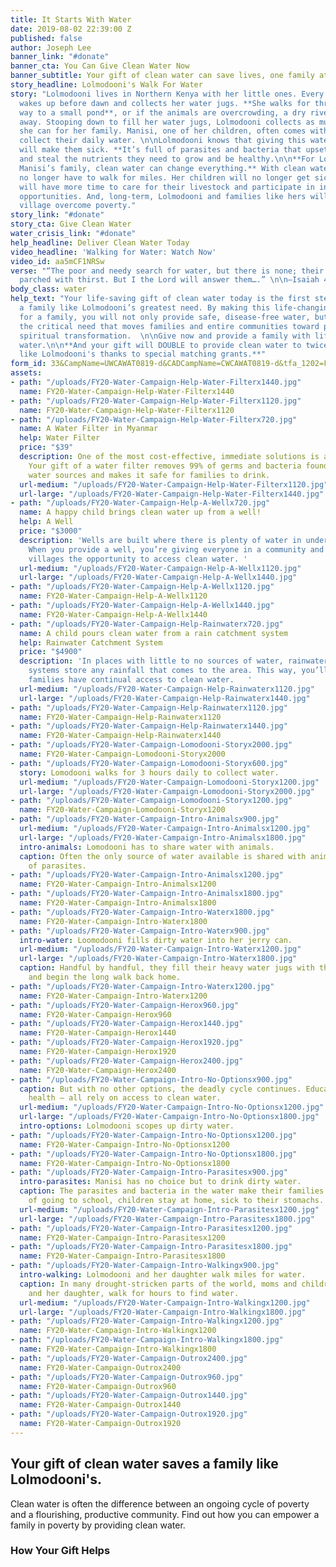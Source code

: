 ```yaml
---
title: It Starts With Water
date: 2019-08-02 22:39:00 Z
published: false
author: Joseph Lee
banner_link: "#donate"
banner_cta: You Can Give Clean Water Now
banner_subtitle: Your gift of clean water can save lives, one family at a time.
story_headline: Lolmodooni's Walk For Water
story: "Lolmodooni lives in Northern Kenya with her little ones. Every morning she
  wakes up before dawn and collects her water jugs. **She walks for three hours one
  way to a small pond**, or if the animals are overcrowding, a dry riverbed further
  away. Stooping down to fill her water jugs, Lolmodooni collects as much water as
  she can for her family. Manisi, one of her children, often comes with her to help
  collect their daily water. \n\nLolmodooni knows that giving this water to her family
  will make them sick. **It’s full of parasites and bacteria that upset their stomachs**
  and steal the nutrients they need to grow and be healthy.\n\n**For Lolmodooni and
  Manisi’s family, clean water can change everything.** With clean water, she will
  no longer have to walk for miles. Her children will no longer get sick. Her family
  will have more time to care for their livestock and participate in income-earning
  opportunities. And, long-term, Lolmodooni and families like hers will help their
  village overcome poverty."
story_link: "#donate"
story_cta: Give Clean Water
water_crisis_link: "#donate"
help_headline: Deliver Clean Water Today
video_headline: 'Walking for Water: Watch Now'
video_id: aa5mCF1NRSw
verse: "“The poor and needy search for water, but there is none; their tongues are
  parched with thirst. But I the Lord will answer them….” \n\n—Isaiah 41:17"
body_class: water
help_text: "Your life-saving gift of clean water today is the first step in meeting
  a family like Lolmodooni’s greatest need. By making this life-changing difference
  for a family, you will not only provide safe, disease-free water, but you will meet
  the critical need that moves families and entire communities toward physical and
  spiritual transformation.  \n\nGive now and provide a family with life-saving clean
  water.\n\n**And your gift will DOUBLE to provide clean water to twice as many families
  like Lolmodooni's thanks to special matching grants.**"
form_id: 33&CampName=UWCAWAT0819-d&CADCampName=CWCAWAT0819-d&tfa_1202=Filter
assets:
- path: "/uploads/FY20-Water-Campaign-Help-Water-Filterx1440.jpg"
  name: FY20-Water-Campaign-Help-Water-Filterx1440
- path: "/uploads/FY20-Water-Campaign-Help-Water-Filterx1120.jpg"
  name: FY20-Water-Campaign-Help-Water-Filterx1120
- path: "/uploads/FY20-Water-Campaign-Help-Water-Filterx720.jpg"
  name: A Water Filter in Myanmar
  help: Water Filter
  price: "$39"
  description: One of the most cost-effective, immediate solutions is a water filter.
    Your gift of a water filter removes 99% of germs and bacteria found in unclean
    water sources and makes it safe for families to drink.
  url-medium: "/uploads/FY20-Water-Campaign-Help-Water-Filterx1120.jpg"
  url-large: "/uploads/FY20-Water-Campaign-Help-Water-Filterx1440.jpg"
- path: "/uploads/FY20-Water-Campaign-Help-A-Wellx720.jpg"
  name: A happy child brings clean water up from a well!
  help: A Well
  price: "$3000"
  description: 'Wells are built where there is plenty of water in underground sources.
    When you provide a well, you’re giving everyone in a community and even nearby
    villages the opportunity to access clean water. '
  url-medium: "/uploads/FY20-Water-Campaign-Help-A-Wellx1120.jpg"
  url-large: "/uploads/FY20-Water-Campaign-Help-A-Wellx1440.jpg"
- path: "/uploads/FY20-Water-Campaign-Help-A-Wellx1120.jpg"
  name: FY20-Water-Campaign-Help-A-Wellx1120
- path: "/uploads/FY20-Water-Campaign-Help-A-Wellx1440.jpg"
  name: FY20-Water-Campaign-Help-A-Wellx1440
- path: "/uploads/FY20-Water-Campaign-Help-Rainwaterx720.jpg"
  name: A child pours clean water from a rain catchment system
  help: Rainwater Catchment System
  price: "$4900"
  description: 'In places with little to no sources of water, rainwater catchment
    systems store any rainfall that comes to the area. This way, you’ll make sure
    families have continual access to clean water.   '
  url-medium: "/uploads/FY20-Water-Campaign-Help-Rainwaterx1120.jpg"
  url-large: "/uploads/FY20-Water-Campaign-Help-Rainwaterx1440.jpg"
- path: "/uploads/FY20-Water-Campaign-Help-Rainwaterx1120.jpg"
  name: FY20-Water-Campaign-Help-Rainwaterx1120
- path: "/uploads/FY20-Water-Campaign-Help-Rainwaterx1440.jpg"
  name: FY20-Water-Campaign-Help-Rainwaterx1440
- path: "/uploads/FY20-Water-Campaign-Lomodooni-Storyx2000.jpg"
  name: FY20-Water-Campaign-Lomodooni-Storyx2000
- path: "/uploads/FY20-Water-Campaign-Lomodooni-Storyx600.jpg"
  story: Lomodooni walks for 3 hours daily to collect water.
  url-medium: "/uploads/FY20-Water-Campaign-Lomodooni-Storyx1200.jpg"
  url-large: "/uploads/FY20-Water-Campaign-Lomodooni-Storyx2000.jpg"
- path: "/uploads/FY20-Water-Campaign-Lomodooni-Storyx1200.jpg"
  name: FY20-Water-Campaign-Lomodooni-Storyx1200
- path: "/uploads/FY20-Water-Campaign-Intro-Animalsx900.jpg"
  url-medium: "/uploads/FY20-Water-Campaign-Intro-Animalsx1200.jpg"
  url-large: "/uploads/FY20-Water-Campaign-Intro-Animalsx1800.jpg"
  intro-animals: Lomodooni has to share water with animals.
  caption: Often the only source of water available is shared with animals and full
    of parasites.
- path: "/uploads/FY20-Water-Campaign-Intro-Animalsx1200.jpg"
  name: FY20-Water-Campaign-Intro-Animalsx1200
- path: "/uploads/FY20-Water-Campaign-Intro-Animalsx1800.jpg"
  name: FY20-Water-Campaign-Intro-Animalsx1800
- path: "/uploads/FY20-Water-Campaign-Intro-Waterx1800.jpg"
  name: FY20-Water-Campaign-Intro-Waterx1800
- path: "/uploads/FY20-Water-Campaign-Intro-Waterx900.jpg"
  intro-water: Loomodooni fills dirty water into her jerry can.
  url-medium: "/uploads/FY20-Water-Campaign-Intro-Waterx1200.jpg"
  url-large: "/uploads/FY20-Water-Campaign-Intro-Waterx1800.jpg"
  caption: Handful by handful, they fill their heavy water jugs with the dirty water
    and begin the long walk back home.
- path: "/uploads/FY20-Water-Campaign-Intro-Waterx1200.jpg"
  name: FY20-Water-Campaign-Intro-Waterx1200
- path: "/uploads/FY20-Water-Campaign-Herox960.jpg"
  name: FY20-Water-Campaign-Herox960
- path: "/uploads/FY20-Water-Campaign-Herox1440.jpg"
  name: FY20-Water-Campaign-Herox1440
- path: "/uploads/FY20-Water-Campaign-Herox1920.jpg"
  name: FY20-Water-Campaign-Herox1920
- path: "/uploads/FY20-Water-Campaign-Herox2400.jpg"
  name: FY20-Water-Campaign-Herox2400
- path: "/uploads/FY20-Water-Campaign-Intro-No-Optionsx900.jpg"
  caption: But with no other options, the deadly cycle continues. Education, income,
    health – all rely on access to clean water.
  url-medium: "/uploads/FY20-Water-Campaign-Intro-No-Optionsx1200.jpg"
  url-large: "/uploads/FY20-Water-Campaign-Intro-No-Optionsx1800.jpg"
  intro-options: Lolmodooni scopes up dirty water.
- path: "/uploads/FY20-Water-Campaign-Intro-No-Optionsx1200.jpg"
  name: FY20-Water-Campaign-Intro-No-Optionsx1200
- path: "/uploads/FY20-Water-Campaign-Intro-No-Optionsx1800.jpg"
  name: FY20-Water-Campaign-Intro-No-Optionsx1800
- path: "/uploads/FY20-Water-Campaign-Intro-Parasitesx900.jpg"
  intro-parasites: Manisi has no choice but to drink dirty water.
  caption: The parasites and bacteria in the water make their families sick. Instead
    of going to school, children stay at home, sick to their stomachs.
  url-medium: "/uploads/FY20-Water-Campaign-Intro-Parasitesx1200.jpg"
  url-large: "/uploads/FY20-Water-Campaign-Intro-Parasitesx1800.jpg"
- path: "/uploads/FY20-Water-Campaign-Intro-Parasitesx1200.jpg"
  name: FY20-Water-Campaign-Intro-Parasitesx1200
- path: "/uploads/FY20-Water-Campaign-Intro-Parasitesx1800.jpg"
  name: FY20-Water-Campaign-Intro-Parasitesx1800
- path: "/uploads/FY20-Water-Campaign-Intro-Walkingx900.jpg"
  intro-walking: Lolmodooni and her daughter walk miles for water.
  caption: In many drought-stricken parts of the world, moms and children, like Lolmodooni
    and her daughter, walk for hours to find water.
  url-medium: "/uploads/FY20-Water-Campaign-Intro-Walkingx1200.jpg"
  url-large: "/uploads/FY20-Water-Campaign-Intro-Walkingx1800.jpg"
- path: "/uploads/FY20-Water-Campaign-Intro-Walkingx1200.jpg"
  name: FY20-Water-Campaign-Intro-Walkingx1200
- path: "/uploads/FY20-Water-Campaign-Intro-Walkingx1800.jpg"
  name: FY20-Water-Campaign-Intro-Walkingx1800
- path: "/uploads/FY20-Water-Campaign-Outrox2400.jpg"
  name: FY20-Water-Campaign-Outrox2400
- path: "/uploads/FY20-Water-Campaign-Outrox960.jpg"
  name: FY20-Water-Campaign-Outrox960
- path: "/uploads/FY20-Water-Campaign-Outrox1440.jpg"
  name: FY20-Water-Campaign-Outrox1440
- path: "/uploads/FY20-Water-Campaign-Outrox1920.jpg"
  name: FY20-Water-Campaign-Outrox1920
---
```


## Your gift of clean water saves a family like Lolmodooni's. 

Clean water is often the difference between an ongoing cycle of poverty and a flourishing, productive community. Find out how you can empower a family in poverty by providing clean water. 

### How Your Gift Helps
